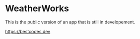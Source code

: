 # WeatherWorks

This is the public version of an app that is still in developement. 

https://bestcodes.dev

